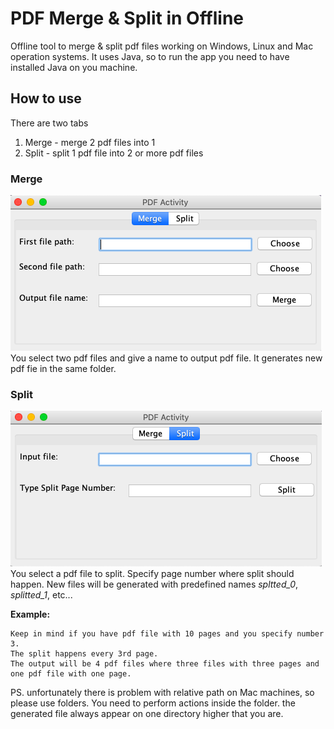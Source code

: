 # PDF Merge & Split in Offline
Offline tool to merge &amp; split pdf files working on Windows, Linux and Mac operation systems. It uses Java, so to run the app you need to have installed Java on you machine.

## How to use
There are two tabs
1) Merge - merge 2 pdf files into 1
2) Split - split 1 pdf file into 2 or more pdf files

### Merge
![Merge](https://raw.githubusercontent.com/GekkoTheFirst/PDF-merge-split-offline/master/img/merge.png)\
You select two pdf files and give a name to output pdf file. It generates new pdf fie in the same folder.


### Split
![Split](https://raw.githubusercontent.com/GekkoTheFirst/PDF-merge-split-offline/master/img/split.png)\
You select a pdf file to split. Specify page number where split should happen. New files will be generated with predefined names *spltted_0*, *splitted_1*, etc...

**Example:**
```
Keep in mind if you have pdf file with 10 pages and you specify number 3.
The split happens every 3rd page.
The output will be 4 pdf files where three files with three pages and one pdf file with one page.
```

PS. unfortunately there is problem with relative path on Mac machines, so please use folders. You need to perform actions inside the folder. the generated file always appear on one directory higher that you are.
